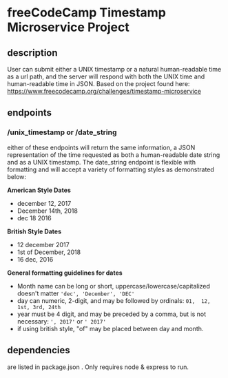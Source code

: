 # freeCodeCamp Timestamp Microservice Project #

## description ##
User can submit either a UNIX timestamp or a natural human-readable time as a url path, and the server will respond with both the UNIX time and human-readable time in JSON. Based on the project found here: https://www.freecodecamp.org/challenges/timestamp-microservice

## endpoints ##

### /unix_timestamp or /date_string ###
either of these endpoints will return the same information, a JSON representation of the time requested as both a human-readable date string and as a UNIX timestamp. The date_string endpoint is flexible with formatting and will accept a variety of formatting styles as demonstrated below:

**American Style Dates**
* december 12, 2017
* December 14th, 2018
* dec 18 2016

**British Style Dates**
* 12 december 2017
* 1st of December, 2018
* 16 dec, 2016  

**General formatting guidelines for dates**
* Month name can be long or short, uppercase/lowercase/capitalized doesn't matter `'dec', 'December', 'DEC'`
* day can numeric, 2-digit, and may be followed by ordinals: `01,  12, 1st, 3rd, 24th`
* year must be 4 digit, and may be preceded by a comma, but is not necessary: `', 2017'` or `' 2017'`
* if using british style, "of" may be placed between day and month.

## dependencies ##
are listed in package.json . Only requires node & express to run.
